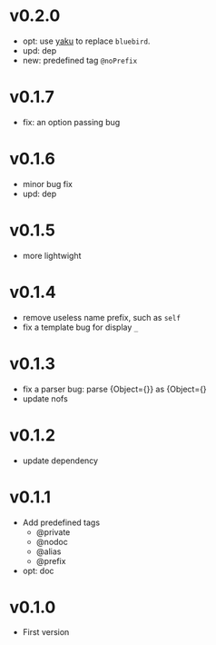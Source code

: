 v0.2.0
=========
- opt: use [yaku](https://github.com/ysmood/yaku) to replace `bluebird`.
- upd: dep
- new: predefined tag `@noPrefix`

v0.1.7
==========
- fix: an option passing bug

v0.1.6
=========
- minor bug fix
- upd: dep

v0.1.5
==========
- more lightwight

v0.1.4
==========
- remove useless name prefix, such as `self`
- fix a template bug for display `_`

v0.1.3
=============
- fix a parser bug: parse {Object={}} as {Object={}
- update nofs

v0.1.2
==================
- update dependency

v0.1.1
===================
- Add predefined tags
    + @private
    + @nodoc
    + @alias
    + @prefix
- opt: doc

v0.1.0
====================
- First version
